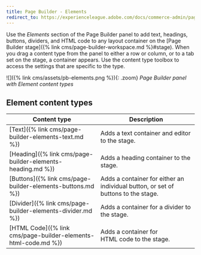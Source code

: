```yaml
---
title: Page Builder - Elements
redirect_to: https://experienceleague.adobe.com/docs/commerce-admin/page-builder/workspace.html#elements
---
```


Use the _Elements_ section of the Page Builder panel to add text, headings, buttons, dividers, and HTML code to any layout container on the [Page Builder stage]({% link cms/page-builder-workspace.md %}#stage). When you drag a content type from the panel to either a row or column, or to a tab set on the stage, a container appears. Use the content type toolbox to access the settings that are specific to the type.

![]({% link cms/assets/pb-elements.png %}){: .zoom}
_Page Builder panel with Element content types_

## Element content types

| Content type   | Description   |
| -------------- | ------------- |
| [Text]({% link cms/page-builder-elements-text.md %}) | Adds a text container and editor to the stage.  |
| [Heading]({% link cms/page-builder-elements-heading.md %}) | Adds a heading container to the stage.  |
| [Buttons]({% link cms/page-builder-elements-buttons.md %}) | Adds a container for either an individual button, or set of buttons to the stage. |
| [Divider]({% link cms/page-builder-elements-divider.md %}) | Adds a container for a divider to the stage. |
| [HTML Code]({% link cms/page-builder-elements-html-code.md %}) | Adds a container for HTML code to the stage. |

